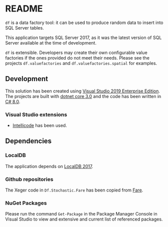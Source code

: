 # README

```df``` is a data factory tool: it can be used to produce random data to insert into SQL Server tables.

This application targets SQL Server 2017, as it was the latest version of SQL Server available at the time of development.

```df``` is extensible. Developers may create their own configurable value factories if the ones provided do not meet their needs. Please see the projects ```df.valuefactories``` and ```df.valuefactories.spatial``` for examples.

## Development
This solution has been created using [Visual Studio 2019 Enterprise Edition](https://visualstudio.com). The projects are built with [dotnet core 3.0](https://dotnet.microsoft.com/download/dotnet-core/3.0) and the code has been written in [C# 8.0](https://github.com/dotnet/csharplang).

### Visual Studio extensions
* [Intellicode](https://prod.intellicode.vsengsaas.visualstudio.com/get?m=88DA84992B9A4A57A981B27DF936E21D) has been used.

## Dependencies

### LocalDB
The application depends on [LocalDB 2017](https://download.microsoft.com/download/E/F/2/EF23C21D-7860-4F05-88CE-39AA114B014B/SqlLocalDB.msi).

### Github repositories
The Xeger code in ```Df.Stochastic.Fare``` has been copied from [Fare](https://github.com/moodmosaic/Fare).

### NuGet Packages
Please run the command ```Get-Package``` in the Package Manager Console in Visual Studio to view and extensive and current list of referenced packages.
